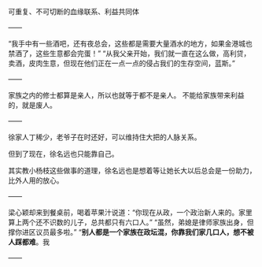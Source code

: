 可重复、不可切断的血缘联系、利益共同体

——

“我手中有一些酒吧，还有夜总会，这些都是需要大量酒水的地方，如果金港城也禁酒了，这些生意都会完蛋！”
“从我父亲开始，我们就一直在这么做，高利贷，卖酒，皮肉生意，但现在他们正在一点一点的侵占我们的生存空间，蓝斯。”

——

家族之内的修士都算是亲人，所以也就等于都不是亲人。
不能给家族带来利益的，就是废人。

——

徐家人丁稀少，老爷子在时还好，可以维持住大把的人脉关系。

但到了现在，徐名远也只能靠自己。

其实教小杨枝这些做事的道理，徐名远也是想着等让她长大以后总会是一份助力，比外人用的放心。

——

梁心颖却来到餐桌前，喝着苹果汁说道：“你现在从政，一个政治新人来的。家里算上两个还不识数的儿子，总共都只有六口人。”
“虽然，弟媳是律师家族出身，但撑你进区议员最多啦。”
“**别人都是一个家族在政坛混，你靠我们家几口人，想不被人踩都难**。我

——

